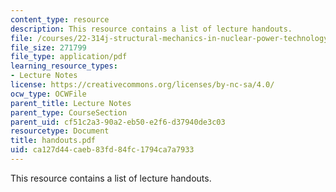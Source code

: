 ```yaml
---
content_type: resource
description: This resource contains a list of lecture handouts.
file: /courses/22-314j-structural-mechanics-in-nuclear-power-technology-fall-2006/ca127d44caeb83fd84fc1794ca7a7933_handouts.pdf
file_size: 271799
file_type: application/pdf
learning_resource_types:
- Lecture Notes
license: https://creativecommons.org/licenses/by-nc-sa/4.0/
ocw_type: OCWFile
parent_title: Lecture Notes
parent_type: CourseSection
parent_uid: cf51c2a3-90a2-eb50-e2f6-d37940de3c03
resourcetype: Document
title: handouts.pdf
uid: ca127d44-caeb-83fd-84fc-1794ca7a7933
---
```

This resource contains a list of lecture handouts.